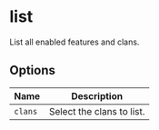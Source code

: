 # list

List all enabled features and clans.

## Options

| Name    | Description               |
| ------- | ------------------------- |
| `clans` | Select the clans to list. |
